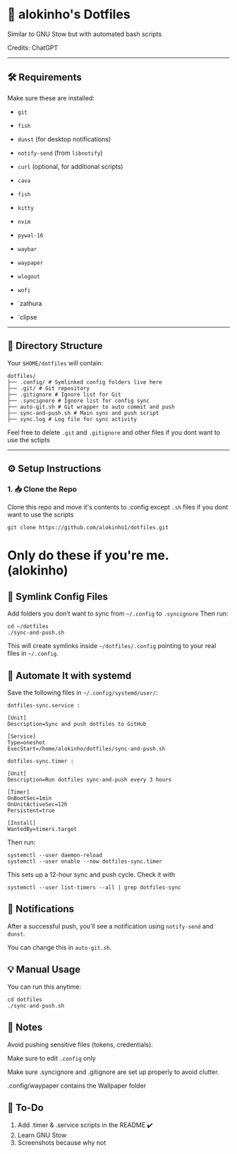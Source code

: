 # 🌱 alokinho's Dotfiles

Similar to GNU Stow but with automated bash scripts 

Credits: ChatGPT

---

## 🛠️ Requirements

Make sure these are installed:

- `git`
- `fish`
- `dunst` (for desktop notifications)
- `notify-send` (from `libnotify`)
- `curl` (optional, for additional scripts)

- `cava`
- `fish`
- `kitty`
- `nvim`
- `pywal-16`
- `waybar`
- `waypaper`
- `wlogout`
- `wofi`
- `zathura
- `clipse

---

## 📁 Directory Structure

Your `$HOME/dotfiles` will contain:
```
dotfiles/
├── .config/ # Symlinked config folders live here 
├── .git/ # Git repository 
├── .gitignore # Ignore list for Git 
├── .syncignore # Ignore list for config sync 
├── auto-git.sh # Git wrapper to auto commit and push 
├── sync-and-push.sh # Main sync and push script 
├── sync.log # Log file for sync activity
```
Feel free to delete `.git` and `.gitignore` and other files if you dont want to use the sctipts 

---

## ⚙️ Setup Instructions

### 1. 📥 Clone the Repo

Clone this repo and move it's contents to .config except `.sh` files if you dont want to use the scripts

```
git clone https://github.com/alokinho1/dotfiles.git
```

# Only do these if you're me. (alokinho)

## 🔗 Symlink Config Files

Add folders you don’t want to sync from `~/.config` to `.syncignore`
Then run:

```
cd ~/dotfiles
./sync-and-push.sh
```
This will create symlinks inside `~/dotfiles/.config` pointing to your real files in `~/.config`.

## 🔁 Automate It with systemd
Save the following files in `~/.config/systemd/user/`:

    dotfiles-sync.service :
  ```  
[Unit]
Description=Sync and push dotfiles to GitHub

[Service]
Type=oneshot
ExecStart=/home/alokinho/dotfiles/sync-and-push.sh
```

    dotfiles-sync.timer :
```
[Unit]
Description=Run dotfiles sync-and-push every 3 hours

[Timer]
OnBootSec=1min
OnUnitActiveSec=12h
Persistent=true

[Install]
WantedBy=timers.target

```

Then run:
```
systemctl --user daemon-reload
systemctl --user enable --now dotfiles-sync.timer
```

This sets up a 12-hour sync and push cycle.
Check it with 
```
systemctl --user list-timers --all | grep dotfiles-sync
```

## 🔔 Notifications
After a successful push, you’ll see a notification using `notify-send` and `dunst`.

You can change this in `auto-git.sh`.

## 💡 Manual Usage
You can run this anytime:
```
cd dotfiles
./sync-and-push.sh
```

## 🧼 Notes
Avoid pushing sensitive files (tokens, credentials).

Make sure to edit `.config` only

Make sure .syncignore and .gitignore are set up properly to avoid clutter.

.config/waypaper contains the Wallpaper folder

## 📄 To-Do

1. Add .timer & .service scripts in the README ✔️
2. Learn GNU Stow
3. Screenshots because why not
